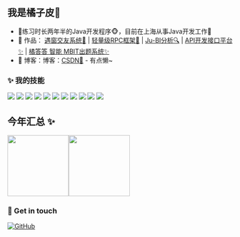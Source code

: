 ## 我是橘子皮🍊

- 🌹练习时长两年半的Java开发程序🐵，目前在上海从事Java开发工作🌈
- 🏡 作品： <a href="https://github.com/HuangGreatd/websocket" target="_blank">遇窗交友系统🌈</a> | <a href="https://github.com/HuangGreatd/Juzi-RPC" target="_blank">轻量级RPC框架🚀</a>  | <a href="https://github.com/HuangGreatd/BI" target="_blank">Ju-BI分析🔍</a> | <a href="https://github.com/HuangGreatd/juziAPI" target="_blank">API开发接口平台✨</a> |  <a href="https://github.com/HuangGreatd/Judada" target="_blank">橘答答 智能 MBIT出题系统✨</a>
- 📝 博客：博客：[CSDN💬](https://blog.csdn.net/weixin_56241562) - 有点懒~

### ✨ 我的技能   

![](https://img.shields.io/badge/-Java-4C7491?style=flat-square&logo=java&logoColor=fff)
![](https://img.shields.io/badge/-Spring-5FB832?style=flat-square&logo=Spring&logoColor=fff)
![](https://img.shields.io/badge/-Python-3e74a2?style=flat-square&logo=Python&logoColor=fff)
![](https://img.shields.io/badge/-Node.js-339933?style=flat-square&logo=Node.js&logoColor=fff)
![](https://img.shields.io/badge/-Vue-4fc08d?style=flat-square&logo=Vue.js&logoColor=fff)
![](https://img.shields.io/badge/-React-2d98ce?style=flat-square&logo=React&logoColor=fff)
![](https://img.shields.io/badge/-Docker-2496ED?style=flat-square&logo=Docker&logoColor=fff)
![](https://img.shields.io/badge/-Linux-000000?style=flat-square&logo=Linux&logoColor=fff)
![](https://img.shields.io/badge/-MySQL-4479A1?style=flat-square&logo=MySQL&logoColor=fff)
![](https://img.shields.io/badge/-Redis-DC382D?style=flat-square&logo=Redis&logoColor=fff)
![](https://img.shields.io/badge/-Git-E84E31?style=flaHuangGreatdt-square&logo=Git&logoColor=fff)


## 今年汇总 ✨

<img align="" height="137px" src="https://github-readme-stats.vercel.app/api?username=HuangGreatd&hide_title=true&hide_border=true&show_icons=true&include_all_commits=true&line_height=21&bg_color=0,EC6C6C,FFD479,FFFC79,73FA79&theme=graywhite&locale=cn" /><img align="" height="137px" src="https://github-readme-stats.vercel.app/api/top-langs/?username=lhccong&hide_title=true&hide_border=true&layout=compact&bg_color=0,73FA79,73FDFF,D783FF&theme=graywhite&locale=cn" />

### 🎉 Get in touch

[![GitHub](https://img.shields.io/badge/GitHub-grey?logo=github)](https://github.com/HuangGreatd)
